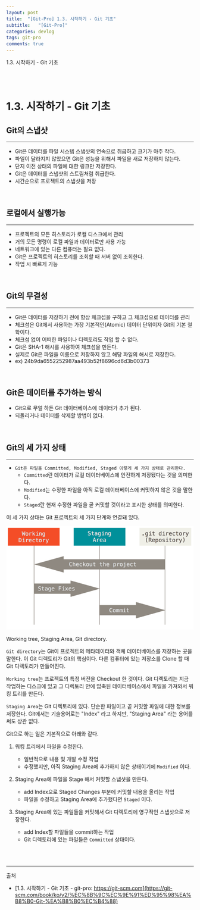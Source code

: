 ```yaml
---
layout: post
title:  "[Git-Pro] 1.3. 시작하기 - Git 기초"
subtitle:   "[Git-Pro]"
categories: devlog
tags: git-pro
comments: true
---
```


1.3. 시작하기 - Git 기초

<br><br>

# 1.3. 시작하기 - Git 기초

## Git의 스냅샷
---

- Git은 데이터를 파일 시스템 스냅샷의 연속으로 취급하고 크기가 아주 작다. 
- 파일이 달라지지 않았으면 Git은 성능을 위해서 파일을 새로 저장하지 않는다.
- 단지 이전 상태의 파일에 대한 링크만 저장한다. 
- Git은 데이터를 스냅샷의 스트림처럼 취급한다.
- 시간순으로 프로젝트의 스냅샷을 저장

<br>


## 로컬에서 실행가능
---

- 프로젝트의 모든 히스토리가 로컬 디스크에서 관리
- 거의 모든 명령이 로컬 파일과 데이터로만 사용 가능
- 네트워크에 있는 다른 컴퓨터는 필요 없다.
- Git은 프로젝트의 히스토리를 조회할 때 서버 없이 조회한다. 
- 작업 시 빠르게 가능

<br>


## Git의 무결성
---

- Git은 데이터를 저장하기 전에 항상 체크섬을 구하고 그 체크섬으로 데이터를 관리
- 체크섬은 Git에서 사용하는 가장 기본적인(Atomic) 데이터 단위이자 Git의 기본 철학이다.
- 체크섬 없이 어떠한 파일이나 디렉토리도 작업 할 수 없다.
- Git은 SHA-1 해시를 사용하여 체크섬을 만든다.
- 실제로 Git은 파일을 이름으로 저장하지 않고 해당 파일의 해시로 저장한다.
- ex) 24b9da6552252987aa493b52f8696cd6d3b00373

<br>


## Git은 데이터를 추가하는 방식

- Git으로 무얼 하든 Git 데이터베이스에 데이터가 추가 된다.
- 되돌리거나 데이터를 삭제할 방법이 없다.

<br>


## Git의 세 가지 상태
---

- `Git은 파일을 Committed, Modified, Staged 이렇게 세 가지 상태로 관리한다.`
    + `Committed`란 데이터가 로컬 데이터베이스에 안전하게 저장됐다는 것을 의미한다.
    + `Modified`는 수정한 파일을 아직 로컬 데이터베이스에 커밋하지 않은 것을 말한다.
    + `Staged`란 현재 수정한 파일을 곧 커밋할 것이라고 표시한 상태를 의미한다.

이 세 가지 상태는 Git 프로젝트의 세 가지 단계와 연결돼 있다.


[![jdk-compile_2](/assets/img/devlog/201905/git-pro-1-3_1.png)]()


Working tree, Staging Area, Git directory.

`Git directory`는 Git이 프로젝트의 메타데이터와 객체 데이터베이스를 저장하는 곳을 말한다. 이 Git 디렉토리가 Git의 핵심이다. 다른 컴퓨터에 있는 저장소를 Clone 할 때 Git 디렉토리가 만들어진다.

`Working tree`는 프로젝트의 특정 버전을 Checkout 한 것이다. Git 디렉토리는 지금 작업하는 디스크에 있고 그 디렉토리 안에 압축된 데이터베이스에서 파일을 가져와서 워킹 트리를 만든다.

`Staging Area`는 Git 디렉토리에 있다. 단순한 파일이고 곧 커밋할 파일에 대한 정보를 저장한다. Git에서는 기술용어로는 "Index" 라고 하지만, "Staging Area" 라는 용어를 써도 상관 없다.


Git으로 하는 일은 기본적으로 아래와 같다.


1. 워킹 트리에서 파일을 수정한다.
    - 일반적으로 내용 및 개발 수정 작업
    - 수정했지만, 아직 Staging Area에 추가하지 않은 상태이기에 `Modified` 이다.

2. Staging Area에 파일을 Stage 해서 커밋할 스냅샷을 만든다.
    - add Index으로 Staged Changes 부분에 커밋할 내용을 올리는 작업
    - 파일을 수정하고 Staging Area에 추가했다면 `Staged` 이다. 

3. Staging Area에 있는 파일들을 커밋해서 Git 디렉토리에 영구적인 스냅샷으로 저장한다.
    - add Index할 파일들을 commit하는 작업
    - Git 디렉토리에 있는 파일들은 `Committed` 상태이다. 



<br><br>

---
출처
+ [1.3. 시작하기 - Git 기초 - git-pro: https://git-scm.com](https://git-scm.com/book/ko/v2/%EC%8B%9C%EC%9E%91%ED%95%98%EA%B8%B0-Git-%EA%B8%B0%EC%B4%88)
